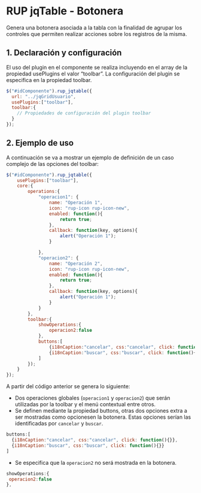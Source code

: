 # RUP jqTable - Botonera

Genera una botonera asociada a la tabla con la finalidad de agrupar los controles que permiten realizar acciones sobre los registros de la misma.

## 1. Declaración y configuración

El uso del plugin en el componente se realiza incluyendo en el array de la propiedad usePlugins el valor “toolbar”. La configuración del plugin se especifica en la propiedad toolbar.

```js
$("#idComponente").rup_jqtable({
  url: "../jqGridUsuario",
  usePlugins:["toolbar"],
  toolbar:{
    // Propiedades de configuración del plugin toolbar
  }
});
```

## 2. Ejemplo de uso

A continuación se va a mostrar un ejemplo de definición de un caso complejo de las opciones del toolbar:

```js
$("#idComponente").rup_jqtable({
    usePlugins:["toolbar"],
    core:{
        operations:{
            "operacion1": {
                name: "Operación 1",
                icon: "rup-icon rup-icon-new",
                enabled: function(){
                    return true;
                },
                callback: function(key, options){
                    alert("Operación 1");
                }

            },
            "operacion2": {
                name: "Operación 2",
                icon: "rup-icon rup-icon-new",
                enabled: function(){
                    return true;
                },
                callback: function(key, options){
                    alert("Operación 1");
                }
            }
        },
        toolbar:{
            showOperations:{
                operacion2:false
            },
            buttons:[
                {i18nCaption:"cancelar", css:"cancelar", click: function(){}},
                {i18nCaption:"buscar", css:"buscar", click: function(){}}
            ]
        });
    }
});
```

A partir del código anterior se genera lo siguiente:

* Dos operaciones globales (```operacion1``` y ```operacion2```) que serán utilizadas por la toolbar y el menú contextual entre otros.
*  Se definen mediante la propiedad buttons, otras dos opciones extra a ser mostradas como opcionesen la botonera. Estas opciones serían las identificadas por ```cancelar``` y ```buscar```.

```js
buttons:[
  {i18nCaption:"cancelar", css:"cancelar", click: function(){}},
  {i18nCaption:"buscar", css:"buscar", click: function(){}}
]
```
* Se especifica que la ```operacion2``` no será mostrada en la botonera.

 ```js
showOperations:{
  operacion2:false
},
```
